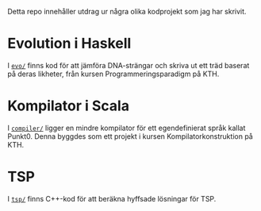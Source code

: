 Detta repo innehåller utdrag ur några olika kodprojekt som jag har skrivit.

# Evolution i Haskell

I [```evo/```](./evo) finns kod för att jämföra DNA-strängar och skriva ut ett träd baserat på deras likheter, från kursen Programmeringsparadigm på KTH.

# Kompilator i Scala

I [```compiler/```](./compiler) ligger en mindre kompilator för ett egendefinierat språk kallat Punkt0. Denna byggdes som ett projekt i kursen Kompilatorkonstruktion på KTH.

# TSP

I [```tsp/```](./tsp) finns C++-kod för att beräkna hyffsade lösningar för TSP.
